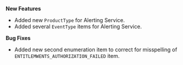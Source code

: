 **New Features**

* Added new `ProductType` for Alerting Service.
* Added several `EventType` items for Alerting Service.

**Bug Fixes**

* Added new second enumeration item to correct for misspelling of `ENTITLEMWENTS_AUTHORIZATION_FAILED` item.